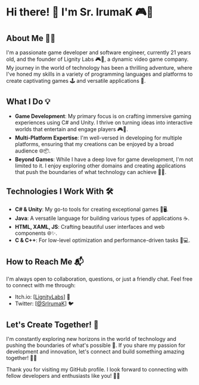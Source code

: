# Hi there! 👋 I'm Sr. IrumaK 🎮🚀

## About Me 🧑‍💻
I'm a passionate game developer and software engineer, currently 21 years old, and the founder of Lignity Labs 🎮🔬, a dynamic video game company. My journey in the world of technology has been a thrilling adventure, where I've honed my skills in a variety of programming languages and platforms to create captivating games 🕹️ and versatile applications 📱.

## What I Do 💡
- **Game Development**: My primary focus is on crafting immersive gaming experiences using C# and Unity. I thrive on turning ideas into interactive worlds that entertain and engage players 🎮🌟.
- **Multi-Platform Expertise**: I'm well-versed in developing for multiple platforms, ensuring that my creations can be enjoyed by a broad audience 🌐📦.
- **Beyond Games**: While I have a deep love for game development, I'm not limited to it. I enjoy exploring other domains and creating applications that push the boundaries of what technology can achieve 🚀🌌.

## Technologies I Work With 🛠️
- **C# & Unity**: My go-to tools for creating exceptional games 🎯🖥️.
- **Java**: A versatile language for building various types of applications ☕.
- **HTML, XAML, JS**: Crafting beautiful user interfaces and web components 🌐✨.
- **C & C++**: For low-level optimization and performance-driven tasks 🧰💻.

## How to Reach Me 📬
I'm always open to collaboration, questions, or just a friendly chat. Feel free to connect with me through:

- Itch.io: [[LignityLabs](https://lignitylabs.itch.io/)] 📧
- Twitter: [[@SrIrumaK](https://twitter.com/SrIrumaK)] 🐦

## Let's Create Together! 🤝
I'm constantly exploring new horizons in the world of technology and pushing the boundaries of what's possible 🌠. If you share my passion for development and innovation, let's connect and build something amazing together! 🚀🌟

Thank you for visiting my GitHub profile. I look forward to connecting with fellow developers and enthusiasts like you! 🙌👾
